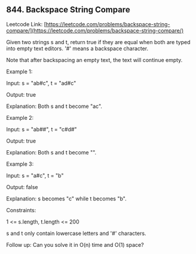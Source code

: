 ## 844. Backspace String Compare

Leetcode Link: [https://leetcode.com/problems/backspace-string-compare/](https://leetcode.com/problems/backspace-string-compare/)

Given two strings s and t, return true if they are equal when both are typed into empty text editors. '#' means a backspace character.

Note that after backspacing an empty text, the text will continue empty.

 

Example 1:

Input: s = "ab#c", t = "ad#c"

Output: true

Explanation: Both s and t become "ac".

Example 2:


Input: s = "ab##", t = "c#d#"

Output: true

Explanation: Both s and t become "".

Example 3:

Input: s = "a#c", t = "b"

Output: false

Explanation: s becomes "c" while t becomes "b".
 

Constraints:

1 <= s.length, t.length <= 200

s and t only contain lowercase letters and '#' characters.


Follow up: Can you solve it in O(n) time and O(1) space?
